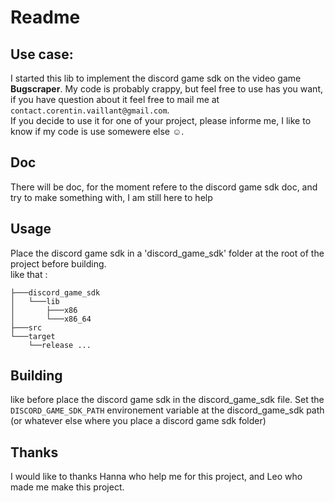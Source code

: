 # Readme
## Use case:
I started this lib to implement the discord game sdk on the video game **Bugscraper**. My code is probably crappy, but feel free to use has you want, if you have question about it feel free to mail me at `contact.corentin.vaillant@gmail.com`. </br>
If you decide to use it for one of your project, please informe me, I like to know if my code is use somewere else ☺️.

## Doc
There will be doc, for the moment refere to the discord game sdk doc, and try to make something with, I am still here to help

## Usage
Place the discord game sdk in a 'discord_game_sdk' folder at the root of the project before building. </br>
like that  :
```
├───discord_game_sdk
│   └───lib
│       ├───x86
│       └───x86_64
├───src
└───target
    └──release ...
```
## Building
like before place the discord game sdk in the discord_game_sdk file. Set the `DISCORD_GAME_SDK_PATH` environement variable at the discord_game_sdk path (or whatever else where you place a discord game sdk folder)

## Thanks
I would like to thanks Hanna who help me for this project, and Leo who made me make this project.